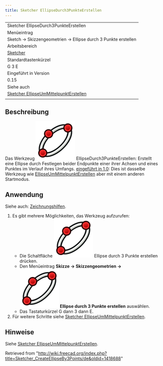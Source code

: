 ```yaml
---
title: Sketcher EllipseDurch3PunkteErstellen
---
```


|                                                                                                                  |
| ---------------------------------------------------------------------------------------------------------------- |
| Sketcher EllipseDurch3PunkteErstellen                                                                            |
| Menüeintrag                                                                                                      |
| Sketch → Skizzengeometrien → Ellipse durch 3 Punkte erstellen                                                    |
| Arbeitsbereich                                                                                                   |
| [Sketcher](/Sketcher_Workbench/de "Sketcher Workbench/de")                                                       |
| Standardtastenkürzel                                                                                             |
| G 3 E                                                                                                            |
| Eingeführt in Version                                                                                            |
| 0.15                                                                                                             |
| Siehe auch                                                                                                       |
| [Sketcher EllipseUmMittelpunktErstellen](/Sketcher_CreateEllipseByCenter/de "Sketcher CreateEllipseByCenter/de") |
|                                                                                                                  |

## Beschreibung

Das Werkzeug ![](/src/assets/images/Sketcher_CreateEllipseBy3Points.svg) EllipseDurch3PunkteErstellen: Erstellt eine Ellipse durch Festlegen beider Endpunkte einer ihrer Achsen und eines Punktes im Verlauf ihres Umfangs. [eingeführt in 1.0](/Release_notes_1.0/de "Release notes 1.0/de"): Dies ist dasselbe Werkzeug wie [EllipseUmMittelpunktErstellen](/Sketcher_CreateEllipseByCenter/de "Sketcher CreateEllipseByCenter/de") aber mit einem anderen Startmodus.

## Anwendung

Siehe auch: [Zeichnungshilfen](/Sketcher_Workbench/de#Zeichnungshilfen "Sketcher Workbench/de").

1. Es gibt mehrere Möglichkeiten, das Werkzeug aufzurufen:
   - Die Schaltfläche ![](/src/assets/images/Sketcher_CreateEllipseBy3Points.svg) Ellipse durch 3 Punkte erstellen drücken.
   - Den Menüeintrag **Skizze → Skizzengeometrien → ![](/src/assets/images/Sketcher_CreateEllipseBy3Points.svg) Ellipse durch 3 Punkte erstellen** auswählen.
   - Das Tastaturkürzel G dann 3 dann E.
2. Für weitere Schritte siehe [Sketcher EllipseUmMittelpunktErstellen](/Sketcher_CreateEllipseByCenter/de#Anwendung "Sketcher CreateEllipseByCenter/de").

## Hinweise

Siehe [Sketcher EllipseUmMittelpunktErstellen](/Sketcher_CreateEllipseByCenter/de#Hinweise "Sketcher CreateEllipseByCenter/de").

Retrieved from "<http://wiki.freecad.org/index.php?title=Sketcher_CreateEllipseBy3Points/de&oldid=1418688>"
